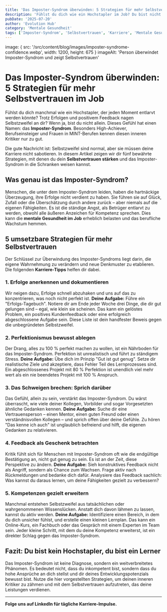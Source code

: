 ```yaml
---
title: 'Das Imposter-Syndrom überwinden: 5 Strategien für mehr Selbstvertrauen im Job.'
description: 'Fühlst du dich wie ein Hochstapler im Job? Du bist nicht allein. Lerne 5 bewährte Strategien, um das Imposter-Syndrom zu überwinden.'
pubDate: '2025-07-20'
author: 'Evolution Hub'
category: 'Mentale Gesundheit'
tags: ['Imposter-Syndrom', 'Selbstvertrauen', 'Karriere', 'Mentale Gesundheit']
---
```

image: { src: '/src/content/blog/images/imposter-syndrome-confidence.webp', width: 1200, height: 675 }
imageAlt: 'Person überwindet Imposter-Syndrom und zeigt Selbstvertrauen'

# Das Imposter-Syndrom überwinden: 5 Strategien für mehr Selbstvertrauen im Job

Fühlst du dich manchmal wie ein Hochstapler, der jeden Moment entlarvt werden könnte? Trotz Erfolgen und positivem Feedback nagen Selbstzweifel an dir? Wenn ja, bist du nicht allein. Dieses Gefühl hat einen Namen: das **Imposter-Syndrom**. Besonders High-Achiever, Berufseinsteiger und Frauen in MINT-Berufen kennen diesen inneren Kritiker nur zu gut.

Die gute Nachricht ist: Selbstzweifel sind normal, aber sie müssen deine Karriere nicht sabotieren. In diesem Artikel zeigen wir dir fünf bewährte Strategien, mit denen du dein **Selbstvertrauen stärken** und das Imposter-Syndrom in die Schranken weisen kannst.

## Was genau ist das Imposter-Syndrom?

Menschen, die unter dem Imposter-Syndrom leiden, haben die hartnäckige Überzeugung, ihre Erfolge nicht verdient zu haben. Sie führen sie auf Glück, Zufall oder die Überschätzung durch andere zurück – aber niemals auf die eigenen Fähigkeiten. Es ist die ständige Angst, als Betrüger entlarvt zu werden, obwohl alle äußeren Anzeichen für Kompetenz sprechen. Dies kann die **mentale Gesundheit im Job** erheblich belasten und das berufliche Wachstum hemmen.

## 5 umsetzbare Strategien für mehr Selbstvertrauen

Der Schlüssel zur Überwindung des Imposter-Syndroms liegt darin, die eigene Wahrnehmung zu verändern und neue Denkmuster zu etablieren. Die folgenden **Karriere-Tipps** helfen dir dabei.

### 1. Erfolge anerkennen und dokumentieren

Wir neigen dazu, Erfolge schnell abzuhaken und uns auf das zu konzentrieren, was noch nicht perfekt ist.
**Deine Aufgabe:** Führe ein "Erfolgs-Tagebuch". Notiere dir am Ende jeder Woche drei Dinge, die dir gut gelungen sind – egal, wie klein sie scheinen. Das kann ein gelöstes Problem, ein positives Kundenfeedback oder eine erfolgreich abgeschlossene Aufgabe sein. Diese Liste ist dein handfester Beweis gegen die unbegründeten Selbstzweifel.

### 2. Perfektionismus bewusst ablegen

Der Drang, alles zu 100 % perfekt machen zu wollen, ist ein Nährboden für das Imposter-Syndrom. Perfektion ist unrealistisch und führt zu ständigem Stress.
**Deine Aufgabe:** Übe dich im Prinzip "Gut ist gut genug". Setze dir realistische Ziele und akzeptiere, dass Fehler Teil des Lernprozesses sind. Ein abgeschlossenes Projekt mit 80 % Perfektion ist unendlich viel mehr wert als ein nie beendetes Projekt mit 100 % Anspruch.

### 3. Das Schweigen brechen: Sprich darüber

Das Gefühl, allein zu sein, verstärkt das Imposter-Syndrom. Du wärst überrascht, wie viele deiner Kollegen, Vorbilder und sogar Vorgesetzten ähnliche Gedanken kennen.
**Deine Aufgabe:** Suche dir eine Vertrauensperson – einen Mentor, einen guten Freund oder einen verständnisvollen Kollegen – und sprich offen über deine Gefühle. Zu hören "Das kenne ich auch" ist unglaublich befreiend und hilft, die eigenen Gedanken zu relativieren.

### 4. Feedback als Geschenk betrachten

Kritik fühlt sich für Menschen mit Imposter-Syndrom oft wie die endgültige Bestätigung an, nicht gut genug zu sein. Es ist an der Zeit, diese Perspektive zu ändern.
**Deine Aufgabe:** Sieh konstruktives Feedback nicht als Angriff, sondern als Chance zum Wachsen. Frage aktiv nach Rückmeldungen und bedanke dich dafür. Analysiere das Feedback sachlich: Was kannst du daraus lernen, um deine Fähigkeiten gezielt zu verbessern?

### 5. Kompetenzen gezielt erweitern

Manchmal entstehen Selbstzweifel aus tatsächlichen oder wahrgenommenen Wissenslücken. Anstatt dich davon lähmen zu lassen, kannst du aktiv werden.
**Deine Aufgabe:** Identifiziere einen Bereich, in dem du dich unsicher fühlst, und erstelle einen kleinen Lernplan. Das kann ein Online-Kurs, ein Fachbuch oder das Gespräch mit einem Experten im Team sein. Jeder kleine Schritt, mit dem du deine Kompetenz erweiterst, ist ein direkter Schlag gegen das Imposter-Syndrom.

## Fazit: Du bist kein Hochstapler, du bist ein Lerner

Das Imposter-Syndrom ist keine Diagnose, sondern ein weitverbreitetes Phänomen. Es bedeutet nicht, dass du inkompetent bist, sondern dass du hohe Ansprüche an dich stellst und dir deines Entwicklungspotenzials bewusst bist. Nutze die hier vorgestellten Strategien, um deinen inneren Kritiker zu zähmen und mit dem Selbstvertrauen aufzutreten, das deine Leistungen verdienen.

---

**Folge uns auf LinkedIn für tägliche Karriere-Impulse.**
